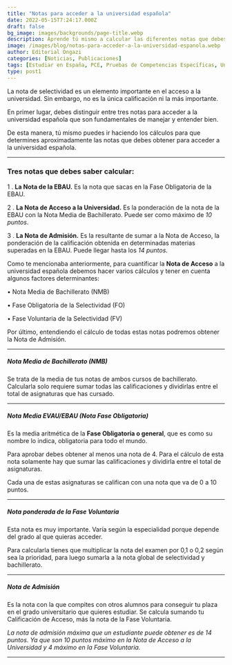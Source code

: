 ```yaml
---
title: "Notas para acceder a la universidad española"
date: 2022-05-15T7:24:17.000Z
draft: false
bg_image: images/backgrounds/page-title.webp
description: Aprende tú mismo a calcular las diferentes notas que debes obtener para acceder a la universidad española.
image: /images/blog/notas-para-acceder-a-la-universidad-espanola.webp
author: Editorial Ongazi
categories: [Noticias, Publicaciones]
tags: [Estudiar en España, PCE, Pruebas de Competencias Específicas, Universidad en España, Universidad Española]
type: post1
---
```


La nota de selectividad es un elemento importante en el acceso a la universidad. Sin embargo, no es la única calificación ni la más importante.

En primer lugar, debes distinguir entre tres notas para acceder a la universidad española que son fundamentales de manejar y entender bien.

De esta manera, tú mismo puedes ir haciendo los cálculos para que determines aproximadamente las notas que debes obtener para acceder a la universidad española.  

---

### Tres notas que debes saber calcular:

1 . **La Nota de la EBAU.** Es la nota que sacas en la Fase Obligatoria de la EBAU.

2 . **La Nota de Acceso a la Universidad.** Es la ponderación de la nota de la EBAU con la Nota Media de Bachillerato. Puede ser como máximo de *10 puntos*.

3 . **La Nota de Admisión.** Es la resultante de sumar a la Nota de Acceso, la ponderación de la calificación obtenida en determinadas materias superadas en la EBAU. Puede llegar hasta los *14 puntos*.

Como te mencionaba anteriormente, para cuantificar la **Nota de Acceso** a la universidad española debemos hacer varios cálculos y tener en cuenta algunos factores determinantes: 

•	Nota Media de Bachillerato (NMB)

•	Fase Obligatoria de la Selectividad (FO)

•	Fase Voluntaria de la Selectividad (FV)

Por último, entendiendo el cálculo de todas estas notas podremos obtener la Nota de Admisión.

---

##### **Nota Media de Bachillerato (NMB)**

Se trata de la media de tus notas de ambos cursos de bachillerato. Calcularla solo requiere sumar todas las calificaciones y dividirlas entre el total de asignaturas que has cursado. 

---

##### **Nota Media EVAU/EBAU (Nota Fase Obligatoria)**

Es la media aritmética de la **Fase Obligatoria o general**, que es como su nombre lo indica, obligatoria para todo el mundo. 

Para aprobar debes obtener al menos una nota de 4. Para el cálculo de esta nota solamente hay que sumar las calificaciones y dividirla entre el total de asignaturas.

Cada una de estas asignaturas se califican con una nota que va de 0 a 10 puntos.

---

##### **Nota ponderada de la Fase Voluntaria**

Esta nota es muy importante. Varía según la especialidad porque depende del grado al que quieras acceder.

Para calcularla tienes que multiplicar la nota del examen por 0,1 o 0,2 según sea la prioridad, para luego sumarla a la nota global de selectividad y bachillerato.

---

##### **Nota de Admisión**

Es la nota con la que compites con otros alumnos para conseguir tu plaza en el grado universitario que quieres estudiar. Se calcula sumando tu Calificación de Acceso, más la nota de la Fase Voluntaria. 

*La nota de admisión máxima que un estudiante puede obtener es de 14 puntos. Ya que son 10 puntos máximo en la Nota de Acceso a la Universidad y 4 máximo en la Fase Voluntaria.*

---